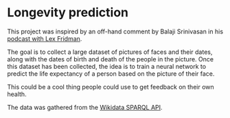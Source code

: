 # Longevity prediction
This project was inspired by an off-hand comment by Balaji Srinivasan in his
[podcast with Lex
Fridman](https://www.youtube.com/watch?v=VeH7qKZr0WI&ab_channel=LexFridman).

The goal is to collect a large dataset of pictures of faces and their dates, along with the
dates of birth and death of the people in the picture. Once this dataset has
been collected, the idea is to train a neural network to predict the life
expectancy of a person based on the picture of their face.

This could be a cool thing people could use to get feedback on their own
health.

The data was gathered from the [Wikidata SPARQL API](query.wikidata.org).
